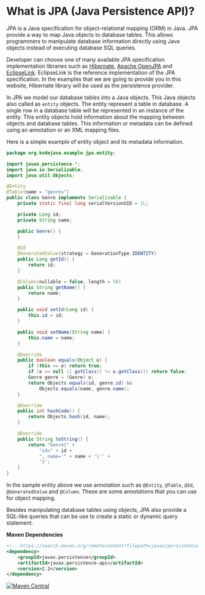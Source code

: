 # What is JPA (Java Persistence API)?

JPA is a Java specification for object-relational mapping (ORM) in Java. JPA provide a way to map Java objects to database tables. This allows programmers to manipulate database information directly using Java objects instead of executing database SQL queries.

Developer can choose one of many available JPA specification implementation libraries such as [Hibernate](http://hibernate.org/), [Apache OpenJPA](http://openjpa.apache.org/) and [EclipseLink](https://www.eclipse.org/eclipselink/). EclipseLink is the reference implementation of the JPA specification. In the examples that we are going to provide you in this website, Hibernate library will be used as the persistence provider.

In JPA we model our database tables into a Java objects. This Java objects also called as `entity` objects. The entity represent a table in database. A single row in a database table will be represented in an instance of the entity. This entity objects hold information about the mapping between objects and database tables. This information or metadata can be defined using an annotation or an XML mapping files.

Here is a simple example of entity object and its metadata information.

```java
package org.kodejava.example.jpa.entity;

import javax.persistence.*;
import java.io.Serializable;
import java.util.Objects;

@Entity
@Table(name = "genres")
public class Genre implements Serializable {
    private static final long serialVersionUID = 1L;

    private Long id;
    private String name;

    public Genre() {
    }

    @Id
    @GeneratedValue(strategy = GenerationType.IDENTITY)
    public Long getId() {
        return id;
    }

    @Column(nullable = false, length = 50)
    public String getName() {
        return name;
    }

    public void setId(Long id) {
        this.id = id;
    }

    public void setName(String name) {
        this.name = name;
    }

    @Override
    public boolean equals(Object o) {
        if (this == o) return true;
        if (o == null || getClass() != o.getClass()) return false;
        Genre genre = (Genre) o;
        return Objects.equals(id, genre.id) &&
            Objects.equals(name, genre.name);
    }

    @Override
    public int hashCode() {
        return Objects.hash(id, name);
    }

    @Override
    public String toString() {
        return "Genre{" +
            "id=" + id +
            ", name='" + name + '\'' +
            '}';
    }
}
```

In the sample entity above we use annotation such as `@Entity`, `@Table`, `@Id`, `@GeneratedValue` and `@Column`. These are some annotations that you can use for object mapping.

Besides manipulating database tables using objects, JPA also provide a SQL-like queries that can be use to create a static or dynamic query statement.

**Maven Dependencies**

```xml
<!-- https://search.maven.org/remotecontent?filepath=javax/persistence/javax.persistence-api/2.2/javax.persistence-api-2.2.jar -->
<dependency>
    <groupId>javax.persistence</groupId>
    <artifactId>javax.persistence-api</artifactId>
    <version>2.2</version>
</dependency>
```

[![Maven Central](https://img.shields.io/maven-central/v/javax.persistence/javax.persistence-api.svg?label=Maven%20Central)](https://search.maven.org/search?q=g:%22javax.persistence%22%20AND%20a:%22javax.persistence-api%22)
